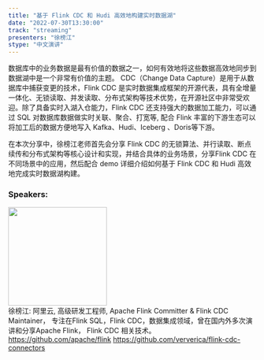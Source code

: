 ```yaml
---
title: "基于 Flink CDC 和 Hudi 高效地构建实时数据湖"
date: "2022-07-30T13:30:00"
track: "streaming"
presenters: "徐榜江"
stype: "中文演讲"
---
```

数据库中的业务数据是最有价值的数据之一，如何有效地将这些数据高效地同步到数据湖中是一个非常有价值的主题。
CDC（Change Data Capture）是用于从数据库中捕获变更的技术，Flink CDC 是实时数据集成框架的开源代表，具有全增量一体化、无锁读取、并发读取、分布式架构等技术优势，在开源社区中非常受欢迎。除了具备实时入湖入仓能力，Flink CDC 还支持强大的数据加工能力，可以通过 SQL 对数据库数据做实时关联、聚合、打宽等, 配合 Flink 丰富的下游生态可以将加工后的数据方便地写入 Kafka、Hudi、Iceberg 、Doris等下游。

在本次分享中，徐榜江老师首先会分享 Flink CDC 的无锁算法、并行读取、断点续传和分布式架构等核心设计和实现，并结合具体的业务场景，分享Flink CDC 在不同场景中的应用，然后配合 demo 详细介绍如何基于 Flink CDC 和 Hudi 高效地完成实时数据湖构建。
 ### Speakers: 
 <img src="images/speaker/1109.png" width="200" /><br>徐榜江: 阿里云, 高级研发工程师, Apache Flink Committer & Flink CDC Maintainer， 专注在Flink SQL，Flink CDC，数据集成领域，曾在国内外多次演讲和分享Apache Flink， Flink CDC 相关技术。
https://github.com/apache/flink
https://github.com/ververica/flink-cdc-connectors

 